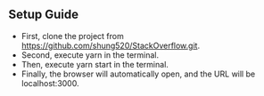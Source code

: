 ## Setup Guide

* First, clone the project from https://github.com/shung520/StackOverflow.git.
* Second, execute yarn in the terminal.
* Then, execute yarn start in the terminal.
* Finally, the browser will automatically open, and the URL will be localhost:3000.

